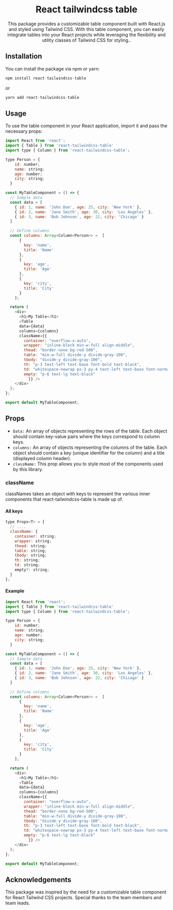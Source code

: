 <h1 align="center" style="border-bottom: 0 white underline">
    React tailwindcss table
</h1>

<p align="center">
    This package provides a customizable table component built with React.js and styled using Tailwind CSS. With this table component, you can easily integrate tables into your React projects while leveraging the flexibility and utility classes of Tailwind CSS for styling..
</p>

## Installation

You can install the package via npm or yarn:

```js
npm install react-tailwindcss-table
```

or

```js
yarn add react-tailwindcss-table
```

## Usage

To use the table component in your React application, import it and pass the necessary props:

```js
import React from 'react';
import { Table } from 'react-tailwindcss-table'
import type { Column } from 'react-tailwindcss-table';

type Person = {
    id: number;
    name: string;
    age: number;
    city: string;
  }

const MyTableComponent = () => {
  // Sample data
  const data = [
    { id: 1, name: 'John Doe', age: 25, city: 'New York' },
    { id: 2, name: 'Jane Smith', age: 30, city: 'Los Angeles' },
    { id: 3, name: 'Bob Johnson', age: 22, city: 'Chicago' }
  ]

  // Define columns
  const columns: Array<Column<Person>> =  [
      {
        key: 'name',
        title: 'Name'
      },
      {
        key: 'age',
        title: 'Age'
      },
      {
        key: 'city',
        title: 'City'
      }
    ];

  return (
    <div>
      <h1>My Table</h1>
      <Table 
      data={data} 
      columns={columns} 
      className={{
        container: "overflow-x-auto",
        wrapper: "inline-block min-w-full align-middle",
        thead: "border-none bg-red-500",
        table: "min-w-full divide-y divide-gray-100",
        tbody: "divide-y divide-gray-100",
        th: "p-3 text-left text-base font-bold text-black",
        td: "whitespace-nowrap px-3 py-4 text-left text-base font-normal text-black",
        empty: "p-6 text-lg text-black"
          }} />
    </div>
  );
};

export default MyTableComponent;
```

## Props

- `Data:`  An array of objects representing the rows of the table. Each object should contain key-value pairs where the keys correspond to column keys.
- `columns:` An array of objects representing the columns of the table. Each object should contain a key (unique identifier for the column) and a title (displayed column header).
- `className:` This prop allows you to style most of the components used by this library.

### className

classNames takes an object with keys to represent the various inner components that react-tailwindcss-table is made up of.

#### All keys

```js
type Props<T> = {
  // ....
  className: {
    container: string;
    wrapper: string;
    thead: string;
    table: string;
    tbody: string;
    th: string;
    td: string;
    empty?: string;
  }
};
```

#### Example

```js
import React from 'react';
import { Table } from 'react-tailwindcss-table'
import type { Column } from 'react-tailwindcss-table';

type Person = {
    id: number;
    name: string;
    age: number;
    city: string;
  }

const MyTableComponent = () => {
  // Sample data
  const data = [
    { id: 1, name: 'John Doe', age: 25, city: 'New York' },
    { id: 2, name: 'Jane Smith', age: 30, city: 'Los Angeles' },
    { id: 3, name: 'Bob Johnson', age: 22, city: 'Chicago' }
  ]

  // Define columns
  const columns: Array<Column<Person>> =  [
      {
        key: 'name',
        title: 'Name'
      },
      {
        key: 'age',
        title: 'Age'
      },
      {
        key: 'city',
        title: 'City'
      }
    ];

  return (
    <div>
      <h1>My Table</h1>
      <Table 
      data={data} 
      columns={columns} 
      className={{
        container: "overflow-x-auto",
        wrapper: "inline-block min-w-full align-middle",
        thead: "border-none bg-red-500",
        table: "min-w-full divide-y divide-gray-100",
        tbody: "divide-y divide-gray-100",
        th: "p-3 text-left text-base font-bold text-black",
        td: "whitespace-nowrap px-3 py-4 text-left text-base font-normal text-black",
        empty: "p-6 text-lg text-black"
          }} />
    </div>
  );
};

export default MyTableComponent;
```



## Acknowledgements

This package was inspired by the need for a customizable table component for React Tailwind CSS projects. Special thanks to the team members and team leads.